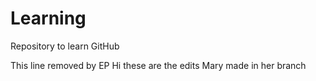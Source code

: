 # Learning
Repository to learn GitHub

This line removed by EP
Hi these are the edits Mary made in her branch
